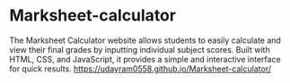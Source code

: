 # Marksheet-calculator
The Marksheet Calculator website allows students to easily calculate and view their final grades by inputting individual subject scores. Built with HTML, CSS, and JavaScript, it provides a simple and interactive interface for quick results.
https://udayram0558.github.io/Marksheet-calculator/

